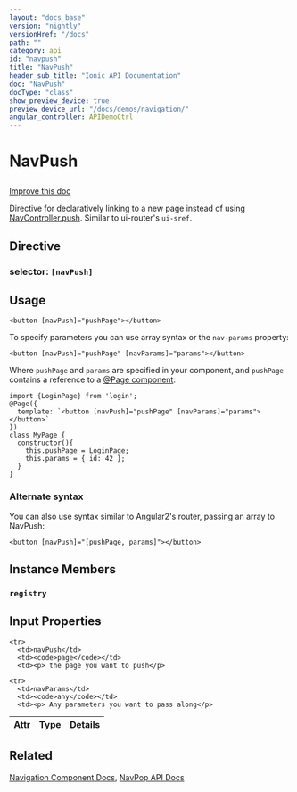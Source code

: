 ```yaml
---
layout: "docs_base"
version: "nightly"
versionHref: "/docs"
path: ""
category: api
id: "navpush"
title: "NavPush"
header_sub_title: "Ionic API Documentation"
doc: "NavPush"
docType: "class"
show_preview_device: true
preview_device_url: "/docs/demos/navigation/"
angular_controller: APIDemoCtrl 
---
```










<h1 class="api-title">
<a class="anchor" name="nav-push" href="#nav-push"></a>

NavPush






</h1>

<a class="improve-v2-docs" href="http://github.com/driftyco/ionic/edit/2.0//ionic/components/nav/nav-push.ts#L2">
Improve this doc
</a>






<p>Directive for declaratively linking to a new page instead of using
<a href='../NavController/#push'>NavController.push</a>. Similar to ui-router&#39;s <code>ui-sref</code>.</p>


<h2><a class="anchor" name="Directive" href="#Directive"></a>Directive</h2>
<h3>selector: <code>[navPush]</code></h3>
<!-- @usage tag -->

<h2><a class="anchor" name="usage" href="#usage"></a>Usage</h2>

<pre><code class="lang-html">&lt;button [navPush]=&quot;pushPage&quot;&gt;&lt;/button&gt;
</code></pre>
<p>To specify parameters you can use array syntax or the <code>nav-params</code> property:</p>
<pre><code class="lang-html">&lt;button [navPush]=&quot;pushPage&quot; [navParams]=&quot;params&quot;&gt;&lt;/button&gt;
</code></pre>
<p>Where <code>pushPage</code> and <code>params</code> are specified in your component, and <code>pushPage</code>
contains a reference to a <a href="../../../config/Page/">@Page component</a>:</p>
<pre><code class="lang-ts">import {LoginPage} from &#39;login&#39;;
@Page({
  template: `&lt;button [navPush]=&quot;pushPage&quot; [navParams]=&quot;params&quot;&gt;&lt;/button&gt;`
})
class MyPage {
  constructor(){
    this.pushPage = LoginPage;
    this.params = { id: 42 };
  }
}
</code></pre>
<h3 id="alternate-syntax">Alternate syntax</h3>
<p>You can also use syntax similar to Angular2&#39;s router, passing an array to
NavPush:</p>
<pre><code class="lang-html">&lt;button [navPush]=&quot;[pushPage, params]&quot;&gt;&lt;/button&gt;
</code></pre>




<!-- @property tags -->



<!-- instance methods on the class -->

<h2><a class="anchor" name="instance-members" href="#instance-members"></a>Instance Members</h2>

<div id="registry"></div>

<h3>
<a class="anchor" name="registry" href="#registry"></a>
<code>registry</code>
  

</h3>











<!-- input methods on the class -->
<h2><a class="anchor" name="input-properties" href="#input-properties"></a>Input Properties</h2>
<table class="table param-table" style="margin:0;">
  <thead>
    <tr>
      <th>Attr</th>
      <th>Type</th>
      <th>Details</th>
    </tr>
  </thead>
  <tbody>
    
    <tr>
      <td>navPush</td>
      <td><code>page</code></td>
      <td><p> the page you want to push</p>
</td>
    </tr>
    
    <tr>
      <td>navParams</td>
      <td><code>any</code></td>
      <td><p> Any parameters you want to pass along</p>
</td>
    </tr>
    
  </tbody>
</table><!-- related link -->

<h2><a class="anchor" name="related" href="#related"></a>Related</h2>

<a href='/docs/components#navigation'>Navigation Component Docs</a>,
<a href='../NavPop'>NavPop API Docs</a><!-- end content block -->


<!-- end body block -->


